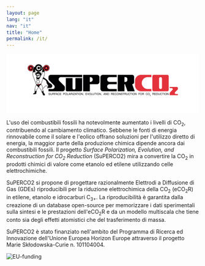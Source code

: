 ```yaml
---
layout: page
lang: "it"
nav: "it"
title: "Home"
permalink: /it/
---
```


<img src="../assets/images/SUPERCO2_SIDE_WEB.jpg" width="1000">

L'uso dei combustibili fossili ha notevolmente aumentato i livelli di CO<sub>2</sub>, contribuendo al cambiamento climatico. Sebbene le fonti di energia rinnovabile come il solare e l'eolico offrano soluzioni per l'utilizzo diretto di energia, la maggior parte della produzione chimica dipende ancora dai combustibili fossili. Il progetto _Surface Polarization, Evolution, and Reconstruction for CO<sub>2</sub> Reduction_ (SuPERCO2) mira a convertire la CO<sub>2</sub> in prodotti chimici di valore come etanolo ed etilene utilizzando celle elettrochimiche.

SuPERCO2 si propone di progettare razionalmente Elettrodi a Diffusione di Gas (GDEs) riproducibili per la riduzione elettrochimica della CO<sub>2</sub> (eCO<sub>2</sub>R) in etilene, etanolo e idrocarburi C<sub>3+</sub>. La riproducibilità è garantita dalla creazione di un database open-source per memorizzare i dati sperimentali sulla sintesi e le prestazioni dell'eCO<sub>2</sub>R e da un modello multiscala che tiene conto sia degli effetti atomistici che del trasferimento di massa.

SuPERCO2 è stato finanziato nell'ambito del Programma di Ricerca ed Innovazione dell'Unione Europea Horizon Europe attraverso il progetto Marie Skłodowska-Curie n. 101104004.

<img src="https://github.com/user-attachments/assets/5c6a93e6-5d71-44a3-a5e1-a4571bbcbada" class="center-image" alt="EU-funding">

